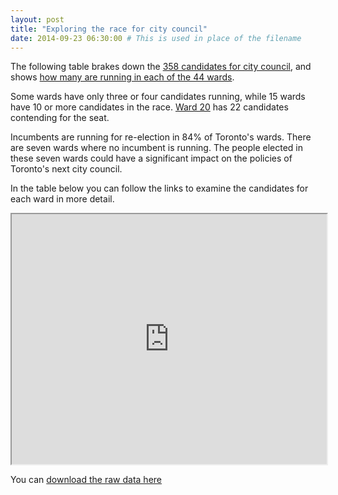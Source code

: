 ```yaml
---
layout: post
title: "Exploring the race for city council"
date: 2014-09-23 06:30:00 # This is used in place of the filename
---
```


The following table brakes down the [358 candidates for city council](/candidates/), and shows [how many are running in each of the 44 wards](/wards/). 

Some wards have only three or four candidates running, while 15 wards have 10 or more candidates in the race. [Ward 20](/toronto-ward/trinity-spadina-20/) has 22 candidates contending for the seat. 

Incumbents are running for re-election in 84% of Toronto's wards. There are seven wards where no incumbent is running. The people elected in these seven wards could have a significant impact on the policies of Toronto's next city council. 

In the table below you can follow the links to examine the candidates for each ward in more detail.

<iframe src="https://docs.google.com/spreadsheets/d/1ePIktd1I-U9DsVfeSrHWAN9-dMfefCgaBWwwHFwH0J0/pubhtml?gid=120986211&amp;single=true&amp;widget=true&amp;headers=false" style="width:100%; min-height: 400px;"></iframe>

You can [download the raw data here](https://docs.google.com/spreadsheets/d/1ePIktd1I-U9DsVfeSrHWAN9-dMfefCgaBWwwHFwH0J0/edit?usp=sharing)